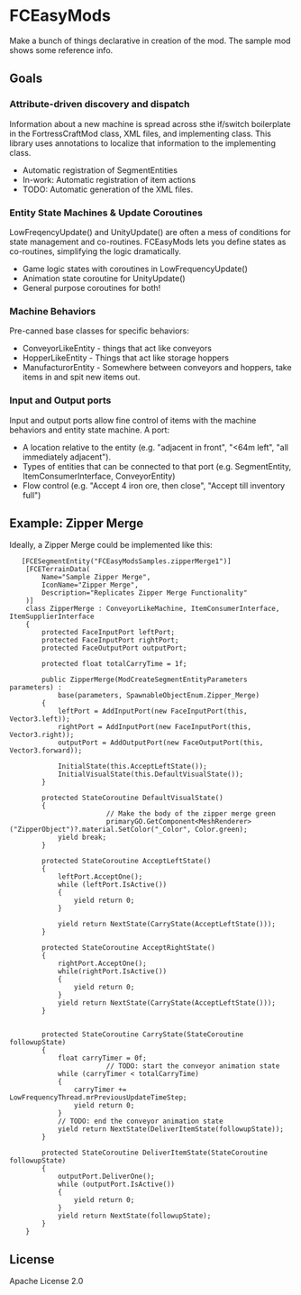 # FCEasyMods

Make a bunch of things declarative in creation of the mod.  The sample mod shows some reference info.

## Goals

### Attribute-driven discovery and dispatch
Information about a new machine is spread across sthe if/switch boilerplate in the FortressCraftMod class, XML files, and implementing class.  This library uses annotations to localize that information to the implementing class.

* Automatic registration of SegmentEntities
* In-work: Automatic registration of item actions
* TODO: Automatic generation of the XML files.  

### Entity State Machines & Update Coroutines

LowFreqencyUpdate() and UnityUpdate() are often a mess of conditions for state management and co-routines.  FCEasyMods lets you define states as co-routines, simplifying the logic dramatically.

* Game logic states with coroutines in LowFrequencyUpdate()
* Animation state coroutine for UnityUpdate()
* General purpose coroutines for both!

### Machine Behaviors
Pre-canned base classes for specific behaviors:

* ConveyorLikeEntity - things that act like conveyors
* HopperLikeEntity - Things that act like storage hoppers
* ManufacturorEntity - Somewhere between conveyors and hoppers, take items in and spit new items out.

### Input and Output ports
Input and output ports allow fine control of items with the machine behaviors and entity state machine.  A port:

* A location relative to the entity (e.g. "adjacent in front", "<64m left", "all immediately adjacent").
* Types of entities that can be connected to that port (e.g. SegmentEntity, ItemConsumerInterface, ConveyorEntity)
* Flow control (e.g. "Accept 4 iron ore, then close", "Accept till inventory full")

## Example: Zipper Merge
Ideally, a Zipper Merge could be implemented like this:

```
   [FCESegmentEntity("FCEasyModsSamples.zipperMerge1")]
    [FCETerrainData(
        Name="Sample Zipper Merge",
		IconName="Zipper Merge",
	    Description="Replicates Zipper Merge Functionality"
    )]
    class ZipperMerge : ConveyorLikeMachine, ItemConsumerInterface, ItemSupplierInterface
    {
        protected FaceInputPort leftPort;
        protected FaceInputPort rightPort;
        protected FaceOutputPort outputPort;

        protected float totalCarryTime = 1f;

        public ZipperMerge(ModCreateSegmentEntityParameters parameters) :
            base(parameters, SpawnableObjectEnum.Zipper_Merge)
        {
            leftPort = AddInputPort(new FaceInputPort(this, Vector3.left));
            rightPort = AddInputPort(new FaceInputPort(this, Vector3.right));
            outputPort = AddOutputPort(new FaceOutputPort(this, Vector3.forward));

            InitialState(this.AcceptLeftState());
            InitialVisualState(this.DefaultVisualState());            
        }

        protected StateCoroutine DefaultVisualState()
        {
						// Make the body of the zipper merge green
						primaryGO.GetComponent<MeshRenderer>("ZipperObject")?.material.SetColor("_Color", Color.green);
            yield break;
        }

        protected StateCoroutine AcceptLeftState()
        {
            leftPort.AcceptOne();
            while (leftPort.IsActive())
            {
                yield return 0;
            }

            yield return NextState(CarryState(AcceptLeftState()));
        }

        protected StateCoroutine AcceptRightState()
        {
            rightPort.AcceptOne();
            while(rightPort.IsActive())
            {
                yield return 0;
            }
            yield return NextState(CarryState(AcceptLeftState()));
        }


        protected StateCoroutine CarryState(StateCoroutine followupState)
        {
            float carryTimer = 0f;
						// TODO: start the conveyor animation state
            while (carryTimer < totalCarryTime)
            {
                carryTimer += LowFrequencyThread.mrPreviousUpdateTimeStep;
                yield return 0;
            }
            // TODO: end the conveyor animation state
            yield return NextState(DeliverItemState(followupState));
        }
        
        protected StateCoroutine DeliverItemState(StateCoroutine followupState)
        {
            outputPort.DeliverOne();
            while (outputPort.IsActive())
            {
                yield return 0;
            }
            yield return NextState(followupState);
        }
    }
```

## License

Apache License 2.0